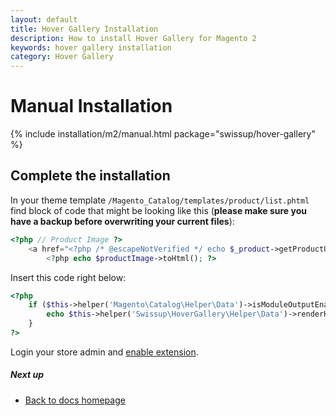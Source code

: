 ```yaml
---
layout: default
title: Hover Gallery Installation
description: How to install Hover Gallery for Magento 2
keywords: hover gallery installation
category: Hover Gallery
---
```


# Manual Installation

{% include installation/m2/manual.html package="swissup/hover-gallery" %}

## Complete the installation

In your theme template `/Magento_Catalog/templates/product/list.phtml` find block of code that might be looking like this (**please make sure you have a backup before overwriting your current files**):

```php
<?php // Product Image ?>
    <a href="<?php /* @escapeNotVerified */ echo $_product->getProductUrl() ?>" class="product photo product-item-photo" tabindex="-1">
        <?php echo $productImage->toHtml(); ?>
```

Insert this code right below:

```php
<?php
    if ($this->helper('Magento\Catalog\Helper\Data')->isModuleOutputEnabled('Swissup_HoverGallery')) {
        echo $this->helper('Swissup\HoverGallery\Helper\Data')->renderHoverImage($_product, $imageDisplayArea);
    }
?>
```

Login your store admin and [enable extension](/m2/extensions/hover-gallery/configuration).

##### Next up

- [Back to docs homepage](/m2/extensions/hover-gallery)
